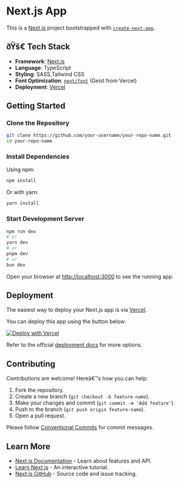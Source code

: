 # Next.js App

This is a [Next.js](https://nextjs.org) project bootstrapped with [`create-next-app`](https://nextjs.org/docs/app/api-reference/cli/create-next-app).

## ðŸš€ Tech Stack

- **Framework**: [Next.js](https://nextjs.org)
- **Language**: TypeScript
- **Styling**: SASS,Tailwind CSS
- **Font Optimization**: [`next/font`](https://nextjs.org/docs/app/building-your-application/optimizing/fonts) (Geist from Vercel)
- **Deployment**: [Vercel](https://vercel.com)

## Getting Started

### Clone the Repository

```bash
git clone https://github.com/your-username/your-repo-name.git
cd your-repo-name
```

### Install Dependencies

Using npm:

```bash
npm install
```

Or with yarn:

```bash
yarn install
```

### Start Development Server

```bash
npm run dev
# or
yarn dev
# or
pnpm dev
# or
bun dev
```

Open your browser at [http://localhost:3000](http://localhost:3000) to see the running app.

## Deployment

The easiest way to deploy your Next.js app is via [Vercel](https://vercel.com).

You can deploy this app using the button below:

[![Deploy with Vercel](https://vercel.com/button)](https://vercel.com/new?utm_source=create-next-app&utm_medium=default-template&utm_campaign=create-next-app)

Refer to the official [deployment docs](https://nextjs.org/docs/app/building-your-application/deploying) for more options.

## Contributing

Contributions are welcome! Hereâ€™s how you can help:

1. Fork the repository.
2. Create a new branch (`git checkout -b feature-name`).
3. Make your changes and commit (`git commit -m 'Add feature'`).
4. Push to the branch (`git push origin feature-name`).
5. Open a pull request.

Please follow [Conventional Commits](https://www.conventionalcommits.org/en/v1.0.0/) for commit messages.

## Learn More

- [Next.js Documentation](https://nextjs.org/docs) - Learn about features and API.
- [Learn Next.js](https://nextjs.org/learn) - An interactive tutorial.
- [Next.js GitHub](https://github.com/vercel/next.js) - Source code and issue tracking.
